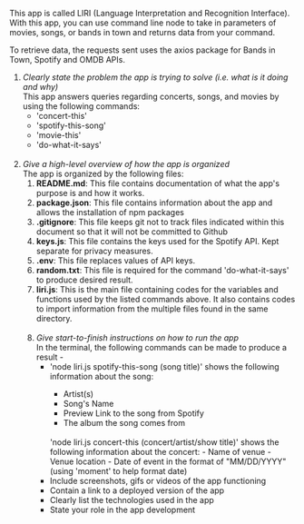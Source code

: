 This app is called LIRI (Language Interpretation and Recognition Interface). With this app, you can use command line node to take in parameters of movies, songs, or bands in town and returns data from your command.

To retrieve data, the requests sent uses the axios package for Bands in Town, Spotify and OMDB APIs.

1. <i>Clearly state the problem the app is trying to solve (i.e. what is it doing and why)</i><br>
    This app answers queries regarding concerts, songs, and movies by using the following commands:<br>
        <ul>
        <li>'concert-this'</li>
        <li>'spotify-this-song'</li>
        <li>'movie-this'</li>
        <li>'do-what-it-says'</li>
        </ul>
        <br>
2. <i>Give a high-level overview of how the app is organized</i><br>
    The app is organized by the following files:
        <ol>
        <li><b>README.md</b>: This file contains documentation of what the app's purpose is and how it works.</li>
        <li><b>package.json</b>: This file contains information about the app and allows the installation of npm packages</li>
        <li><b>.gitignore</b>: This file keeps git not to track files indicated within this document so that it will not be committed to Github</li>
        <li><b>keys.js</b>: This file contains the keys used for the Spotify API. Kept separate for privacy measures.</li>
        <li><b>.env</b>: This file replaces values of API keys. </li>
        <li><b>random.txt</b>: This file is required for the command 'do-what-it-says' to produce desired result.</li>
        <li><b>liri.js</b>: This is the main file containing codes for the variables and functions used by the listed commands above. It also contains codes to import information from the multiple files found in the same directory.</li><br>
3. <i>Give start-to-finish instructions on how to run the app</i><br>
    In the terminal, the following commands can be made to produce a result -<br> 
        <ul>
        <li>'node liri.js spotify-this-song (song title)' shows the following information about the song:</li>
            <ul>
            <li>Artist(s)</li>
            <li>Song's Name</li>
            <li>Preview Link to the song from Spotify</li>
            <li>The album the song comes from</li>
        </ul><br>
        'node liri.js concert-this (concert/artist/show title)' shows the following information about the concert:
            - Name of venue
            - Venue location
            - Date of event in the format of "MM/DD/YYYY" (using 'moment' to help format date)
4. Include screenshots, gifs or videos of the app functioning
5. Contain a link to a deployed version of the app
6. Clearly list the technologies used in the app
7. State your role in the app development